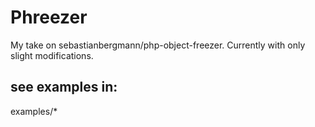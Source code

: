 # Phreezer

My take on sebastianbergmann/php-object-freezer.  Currently with only slight modifications.

## see examples in:

examples/*

